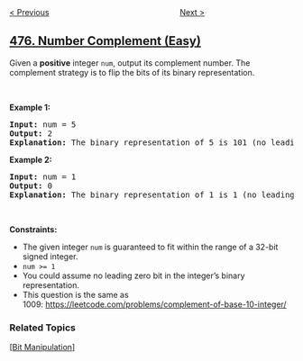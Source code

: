 <!--|This file generated by command(leetcode description); DO NOT EDIT.    |-->
<!--+----------------------------------------------------------------------+-->
<!--|@author    openset <openset.wang@gmail.com>                           |-->
<!--|@link      https://github.com/openset                                 |-->
<!--|@home      https://github.com/openset/leetcode                        |-->
<!--+----------------------------------------------------------------------+-->

[< Previous](../heaters "Heaters")
　　　　　　　　　　　　　　　　
[Next >](../total-hamming-distance "Total Hamming Distance")

## [476. Number Complement (Easy)](https://leetcode.com/problems/number-complement "数字的补数")

<p>Given a <strong>positive</strong> integer <code>num</code>, output its complement number. The complement strategy is to flip the bits of its binary representation.</p>

<p>&nbsp;</p>
<p><strong>Example 1:</strong></p>

<pre>
<strong>Input:</strong> num = 5
<strong>Output:</strong> 2
<strong>Explanation:</strong> The binary representation of 5 is 101 (no leading zero bits), and its complement is 010. So you need to output 2.
</pre>

<p><strong>Example 2:</strong></p>

<pre>
<strong>Input:</strong> num = 1
<strong>Output:</strong> 0
<strong>Explanation:</strong> The binary representation of 1 is 1 (no leading zero bits), and its complement is 0. So you need to output 0.
</pre>

<p>&nbsp;</p>
<p><strong>Constraints:</strong></p>

<ul>
	<li>The given integer <code>num</code> is guaranteed to fit within the range of a 32-bit signed integer.</li>
	<li><code>num &gt;= 1</code></li>
	<li>You could assume no leading zero bit in the integer&rsquo;s binary representation.</li>
	<li>This question is the same as 1009:&nbsp;<a href="https://leetcode.com/problems/complement-of-base-10-integer/">https://leetcode.com/problems/complement-of-base-10-integer/</a></li>
</ul>

### Related Topics
  [[Bit Manipulation](../../tag/bit-manipulation/README.md)]
